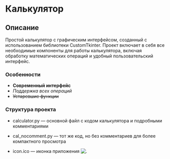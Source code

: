 # Калькулятор

## Описание
Простой калькулятор с графическим интерфейсом, созданный с использованием библиотеки CustomTkinter. Проект включает в себя все необходимые компоненты для работы калькулятора, включая обработку математических операций и удобный пользовательский интерфейс.

### Особенности
* **Современный интерфейс**
* *Поддержка всех операций*
* ~~Устаревшие функции~~

### Структура проекта
* calculator.py — основной файл с кодом калькулятора и подробными комментариями

* cal_nocomment.py — тот же код, но без комментариев для более компактного просмотра

* icon.ico — иконка приложения ![.](images/calculator.png)


